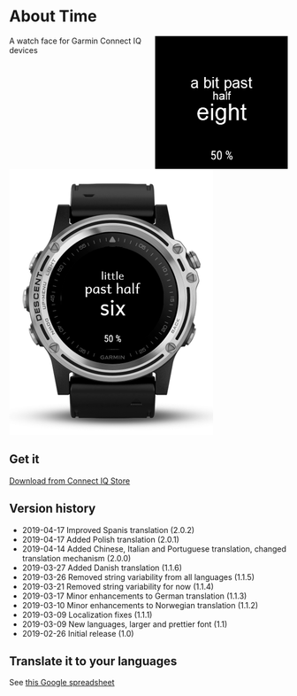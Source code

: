 # About Time
<img src="store/anim.gif?raw=true" align="right" alt="Animation" />

A watch face for Garmin Connect IQ devices

![Store image](store/AboutTime.png?raw=true "Preview")

## Get it
[Download from Connect IQ Store](https://apps.garmin.com/en-US/apps/0379befa-5c10-4af3-918e-ce1bed1203d4)

## Version history
- 2019-04-17  Improved Spanis translation (2.0.2)
- 2019-04-17  Added Polish translation (2.0.1)
- 2019-04-14  Added Chinese, Italian and Portuguese translation, changed translation mechanism (2.0.0)
- 2019-03-27  Added Danish translation (1.1.6)
- 2019-03-26  Removed string variability from all languages (1.1.5)
- 2019-03-21  Removed string variability for now (1.1.4)
- 2019-03-17  Minor enhancements to German translation (1.1.3)
- 2019-03-10  Minor enhancements to Norwegian translation (1.1.2)
- 2019-03-09  Localization fixes (1.1.1)
- 2019-03-09  New languages, larger and prettier font (1.1)
- 2019-02-26  Initial release (1.0)

## Translate it to your languages
See [this Google spreadsheet](https://docs.google.com/spreadsheets/d/1bbJwAqKmjQ0ft2WymPCyD2eO-7Qqde6p5bW6bEIMPWY/)
